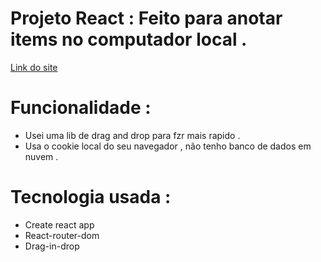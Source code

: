 # Projeto React : Feito para anotar items no computador local .
[Link do site](https://blocodenotasaqui.netlify.app/)
# Funcionalidade :
- Usei uma lib de drag and drop para fzr mais rapido .
- Usa o cookie local do seu navegador , não tenho banco de dados em nuvem .
# Tecnologia usada :
- Create react app
- React-router-dom
- Drag-in-drop
